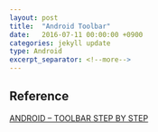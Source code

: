```yaml
---
layout: post
title:  "Android Toolbar"
date:   2016-07-11 00:00:00 +0900
categories: jekyll update
type: Android
excerpt_separator: <!--more-->
---
```

<!--more-->




Reference
---
[ANDROID – TOOLBAR STEP BY STEP][R1]



[R1]: http://blog.mosil.biz/2014/10/android-toolbar/
